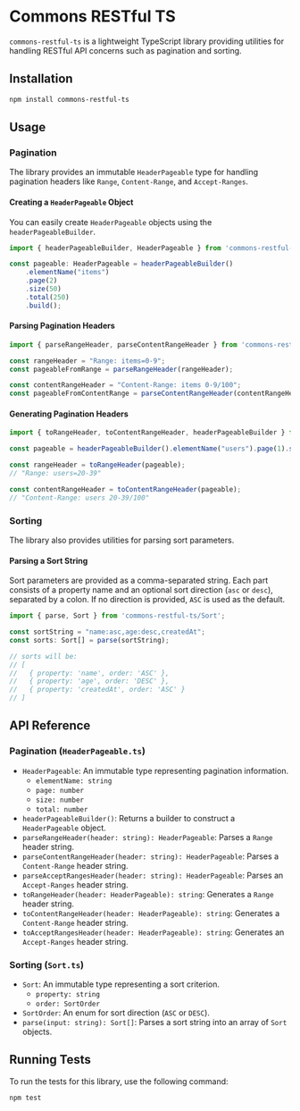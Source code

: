 # Commons RESTful TS

`commons-restful-ts` is a lightweight TypeScript library providing utilities for handling RESTful API concerns such as pagination and sorting.

## Installation

```bash
npm install commons-restful-ts
```

## Usage

### Pagination

The library provides an immutable `HeaderPageable` type for handling pagination headers like `Range`, `Content-Range`, and `Accept-Ranges`.

#### Creating a `HeaderPageable` Object

You can easily create `HeaderPageable` objects using the `headerPageableBuilder`.

```typescript
import { headerPageableBuilder, HeaderPageable } from 'commons-restful-ts';

const pageable: HeaderPageable = headerPageableBuilder()
    .elementName("items")
    .page(2)
    .size(50)
    .total(250)
    .build();
```

#### Parsing Pagination Headers

```typescript
import { parseRangeHeader, parseContentRangeHeader } from 'commons-restful-ts';

const rangeHeader = "Range: items=0-9";
const pageableFromRange = parseRangeHeader(rangeHeader);

const contentRangeHeader = "Content-Range: items 0-9/100";
const pageableFromContentRange = parseContentRangeHeader(contentRangeHeader);
```

#### Generating Pagination Headers

```typescript
import { toRangeHeader, toContentRangeHeader, headerPageableBuilder } from 'commons-restful-ts';

const pageable = headerPageableBuilder().elementName("users").page(1).size(20).total(100).build();

const rangeHeader = toRangeHeader(pageable); 
// "Range: users=20-39"

const contentRangeHeader = toContentRangeHeader(pageable);
// "Content-Range: users 20-39/100"
```

### Sorting

The library also provides utilities for parsing sort parameters.

#### Parsing a Sort String

Sort parameters are provided as a comma-separated string. Each part consists of a property name and an optional sort direction (`asc` or `desc`), separated by a colon. If no direction is provided, `ASC` is used as the default.

```typescript
import { parse, Sort } from 'commons-restful-ts/Sort';

const sortString = "name:asc,age:desc,createdAt";
const sorts: Sort[] = parse(sortString);

// sorts will be:
// [
//   { property: 'name', order: 'ASC' },
//   { property: 'age', order: 'DESC' },
//   { property: 'createdAt', order: 'ASC' }
// ]
```

## API Reference

### Pagination (`HeaderPageable.ts`)

*   `HeaderPageable`: An immutable type representing pagination information.
    *   `elementName: string`
    *   `page: number`
    *   `size: number`
    *   `total: number`
*   `headerPageableBuilder()`: Returns a builder to construct a `HeaderPageable` object.
*   `parseRangeHeader(header: string): HeaderPageable`: Parses a `Range` header string.
*   `parseContentRangeHeader(header: string): HeaderPageable`: Parses a `Content-Range` header string.
*   `parseAcceptRangesHeader(header: string): HeaderPageable`: Parses an `Accept-Ranges` header string.
*   `toRangeHeader(header: HeaderPageable): string`: Generates a `Range` header string.
*   `toContentRangeHeader(header: HeaderPageable): string`: Generates a `Content-Range` header string.
*   `toAcceptRangesHeader(header: HeaderPageable): string`: Generates an `Accept-Ranges` header string.

### Sorting (`Sort.ts`)

*   `Sort`: An immutable type representing a sort criterion.
    *   `property: string`
    *   `order: SortOrder`
*   `SortOrder`: An enum for sort direction (`ASC` or `DESC`).
*   `parse(input: string): Sort[]`: Parses a sort string into an array of `Sort` objects.

## Running Tests

To run the tests for this library, use the following command:

```bash
npm test
```
